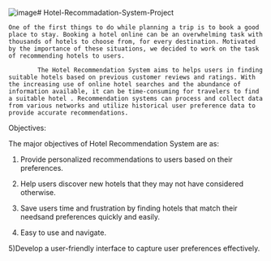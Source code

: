 ![image](https://github.com/user-attachments/assets/8069ee47-5f81-48c7-a92d-4321e0dfd5e6)# Hotel-Recommadation-System-Project

    One of the first things to do while planning a trip is to book a good place to stay. Booking a hotel online can be an overwhelming task with thousands of hotels to choose from, for every destination. Motivated by the importance of these situations, we decided to work on the task of recommending hotels to users.
    
            The Hotel Recommendation System aims to helps users in finding suitable hotels based on previous customer reviews and ratings. With the increasing use of online hotel searches and the abundance of information available, it can be time-consuming for travelers to find a suitable hotel . Recommendation systems can process and collect data from various networks and utilize historical user preference data to provide accurate recommendations.

Objectives:

The major objectives of Hotel Recommendation System are as:

1)	Provide personalized recommendations to users based on their preferences.

2)	Help users discover new hotels that they may not have considered otherwise.

3)	Save users time and frustration by finding hotels that match their needsand preferences quickly and easily.

4)	Easy to use and navigate.

5)Develop a user-friendly interface to capture user preferences effectively.


